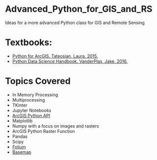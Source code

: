 # Advanced_Python_for_GIS_and_RS
Ideas for a more advanced Python class for GIS and Remote Sensing

# Textbooks:
- [Python for ArcGIS. Tateosian, Laura. 2015.](http://www.springer.com/us/book/9783319183978)
- [Python Data Science Handbook. VanderPlas, Jake. 2016.](http://shop.oreilly.com/product/0636920034919.do)

# Topics Covered
- In Memory Processing
- Multiprocessing
- TKinter
- Jupyter Notebooks
- [ArcGIS Python API](https://developers.arcgis.com/python/)
- Matplotlib
- Numpy with a focus on images and rasters
- ArcGIS Python Raster Function
- Pandas
- Scipy
- [Folium](https://blog.dominodatalab.com/creating-interactive-crime-maps-with-folium/)
- [Basemap](https://basemaptutorial.readthedocs.io/en/latest/first_map.html)
